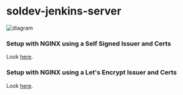 # soldev-jenkins-server 

![diagram](https://user-images.githubusercontent.com/6440106/77997908-11cdd200-72e5-11ea-91c1-cc54853acc95.png)

### Setup with NGINX using a Self Signed Issuer and Certs
Look [here](nginx-self/README.md).

### Setup with NGINX using a Let's Encrypt Issuer and Certs
Look [here](nginx-letsencrypt/README.md).